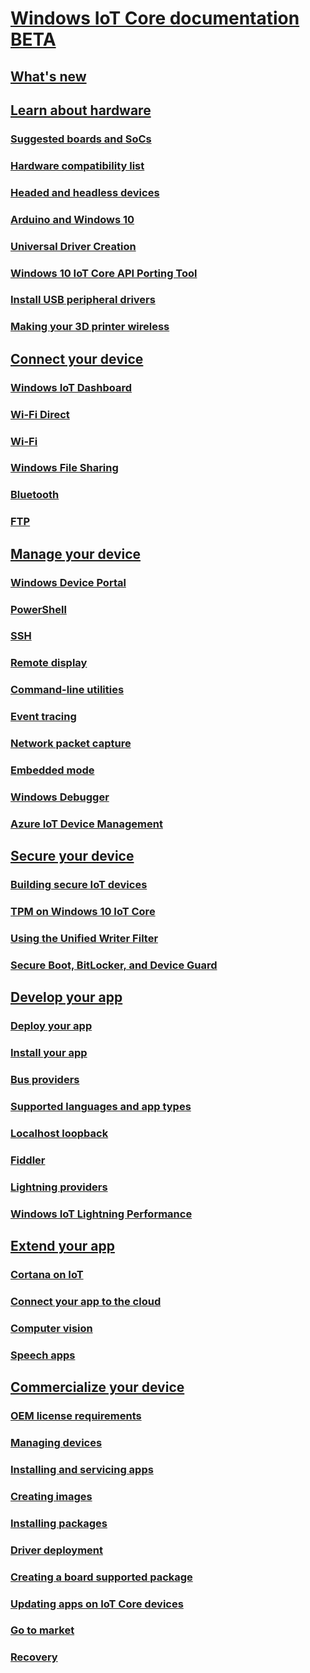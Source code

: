 # [Windows IoT Core documentation BETA](index.md)
## [What's new](whats-new.md)
## [Learn about hardware]()
### [Suggested boards and SoCs]()
### [Hardware compatibility list]()
### [Headed and headless devices]()
### [Arduino and Windows 10]()
### [Universal Driver Creation]()
### [Windows 10 IoT Core API Porting Tool]()
### [Install USB peripheral drivers]()
### [Making your 3D printer wireless]()
## [Connect your device]()
### [Windows IoT Dashboard]()
### [Wi-Fi Direct]()
### [Wi-Fi]()
### [Windows File Sharing]()
### [Bluetooth](docs/Bluetooth.md)
### [FTP]()
## [Manage your device]()
### [Windows Device Portal]()
### [PowerShell]()
### [SSH]()
### [Remote display]()
### [Command-line utilities]()
### [Event tracing]()
### [Network packet capture]()
### [Embedded mode]()
### [Windows Debugger]()
### [Azure IoT Device Management]()
## [Secure your device]()
### [Building secure IoT devices](docs/buildingsecuredevices.md)
### [TPM on Windows 10 IoT Core]()
### [Using the Unified Writer Filter]()
### [Secure Boot, BitLocker, and Device Guard]()
## [Develop your app]()
### [Deploy your app](docs/AppDeployment.md)
### [Install your app](docs/AppInstaller.md)
### [Bus providers]()
### [Supported languages and app types](docs/buildingappsforiotcore.md)
### [Localhost loopback]()
### [Fiddler]()
### [Lightning providers]()
### [Windows IoT Lightning Performance]()
## [Extend your app]()
### [Cortana on IoT]()
### [Connect your app to the cloud]()
### [Computer vision]()
### [Speech apps]()
## [Commercialize your device]()
### [OEM license requirements]()
### [Managing devices]()
### [Installing and servicing apps]()
### [Creating images](https://docs.microsoft.com/en-us/windows-hardware/manufacture/iot/create-a-basic-image)
### [Installing packages](https://docs.microsoft.com/en-us/windows-hardware/manufacture/iot/add-a-provisioning-package-to-an-image)
### [Driver deployment](https://docs.microsoft.com/en-us/windows-hardware/manufacture/iot/add-a-driver-to-an-image)
### [Creating a board supported package](https://docs.microsoft.com/en-us/windows-hardware/manufacture/iot/create-a-new-bsp)
### [Updating apps on IoT Core devices]()
### [Go to market]()
### [Recovery]()

